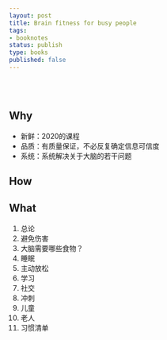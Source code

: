 ```yaml
--- 
layout: post
title: Brain fitness for busy people
tags: 
- booknotes
status: publish
type: books
published: false
---
```



<br>
<br>



## Why

* 新鲜：2020的课程
* 品质：有质量保证，不必反复确定信息可信度
* 系统：系统解决关于大脑的若干问题
 
## How



## What


1. 总论
1. 避免伤害
1. 大脑需要哪些食物？
1. 睡眠
1. 主动放松
1. 学习
1. 社交
1. 冲刺
1. 儿童
1. 老人
1. 习惯清单



<br>
<br>

